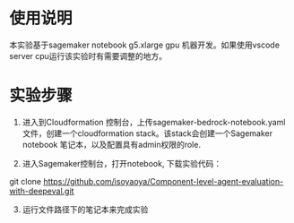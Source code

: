 # 使用说明
本实验基于sagemaker notebook g5.xlarge gpu 机器开发。如果使用vscode server cpu运行该实验时有需要调整的地方。


# 实验步骤
1. 进入到Cloudformation 控制台，上传sagemaker-bedrock-notebook.yaml 文件，创建一个cloudformation stack。该stack会创建一个Sagemaker notebook 笔记本，以及配置具有admin权限的role.

2. 进入Sagemaker控制台，打开notebook, 下载实验代码：

git clone https://github.com/isoyaoya/Component-level-agent-evaluation-with-deepeval.git

3. 运行文件路径下的笔记本来完成实验

